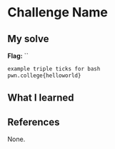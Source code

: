 # Challenge Name


## My solve
**Flag:** ``


```bash
example triple ticks for bash
pwn.college{helloworld}
```

## What I learned


## References 
None.

